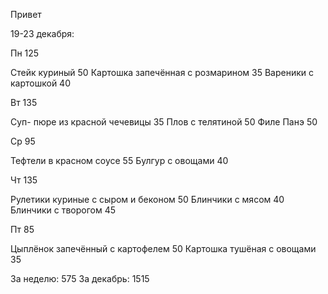 Привет

19-23 декабря:

Пн 125

Стейк куриный 50
Картошка запечённая с розмарином 35
Вареники с картошкой 40

Вт 135

Суп- пюре из красной чечевицы 35
Плов с телятиной 50
Филе Панэ 50

Ср 95

Тефтели в красном соусе 55
Булгур с овощами 40

Чт 135

Рулетики куриные с сыром и беконом 50
Блинчики с мясом 40
Блинчики с творогом 45

Пт 85

Цыплёнок запечённый с картофелем 50
Картошка тушёная с овощами 35

За неделю: 575
За декабрь: 1515
